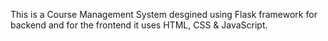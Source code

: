 This is a Course Management System desgined using Flask framework for backend and for the frontend it uses HTML, CSS & JavaScript.
